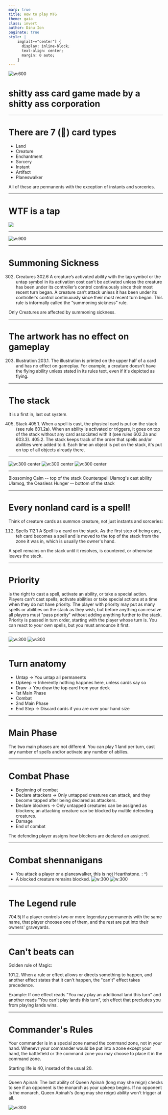 ```yaml
---
marp: true
title: How to play MTG
theme: gaia
class: invert
author: Dinu Ion
paginate: true
style: |
    img[alt~="center"] {
      display: inline-block;
      text-align: center;
      margin: 0 auto;
    }
---
```

<!-- paginate: false -->
![w:600](https://1000logos.net/wp-content/uploads/2022/10/Magic-The-Gathering-logo.png)
# shitty ass card game made by a shitty ass corporation

---

# There are 7 (🤡) card types
- Land
- Creature
- Enchantment
- Sorcery
- Instant
- Artifact
- Planeswalker

All of these are permanents with the exception of instants and sorceries.

---

# WTF is a tap

![](http://media.wizards.com/2017/images/daily/BB20170420_Tapping.png) 

---

![w:900](https://media.wizards.com/2018/mtg_portal/castingex.png)

---

# Summoning Sickness
302. Creatures
302.6 A creature’s activated ability with the tap symbol or the untap symbol in its activation cost can’t be activated unless the creature has been under its controller’s control continuously since their most recent turn began. A creature can’t attack unless it has been under its controller’s control continuously since their most recent turn began. This rule is informally called the “summoning sickness” rule.

Only Creatures are affected by summoning sickness.

---

# The artwork has no effect on gameplay

203. Illustration
203.1. The illustration is printed on the upper half of a card and has no effect on gameplay. For example, a creature doesn't have the flying ability unless stated in its rules text, even if it's depicted as flying.

---

# The stack

It is a first in, last out system.

405. Stack
405.1. When a spell is cast, the physical card is put on the stack (see rule 601.2a). When an ability is activated or triggers, it goes on top of the stack without any card associated with it (see rules 602.2a and 603.3).
405.2. The stack keeps track of the order that spells and/or abilities were added to it. Each time an object is pot on the stack, it's put on top of all objects already there.

---
![w:300 center](https://draftsim.com/wp-content/uploads/mtg-card-DB/cards/8/5/852da9d9-5c88-4375-a756-511c5df00053.jpg) ![w:300 center](https://product-images.tcgplayer.com/118445.jpg) ![w:300 center](https://gatherer.wizards.com/Handlers/Image.ashx?multiverseid=522083&type=card)

---
Blossoming Calm -- top of the stack
Counterspell
Ulamog's cast ability
Ulamog, the Ceasless Hunger -- bottom of the stack

---
# Every nonland card is a spell!

Think of creature cards as summon creature, not just instants and sorceries:

112. Spells
112.1 A Spell is a card on the stack. As the first step of being cast, teh card becomes a spell and is moved to the top of the stack from the zone it was in, which is usually the owner's hand.

A spell remains on the stack until it resolves, is countered, or otherwise leaves the stack.

---

# Priority

is the right to cast a spell, activate an ability, or take a special action. Players can't cast spells, activate abilities or take special actions at a time when they do not have priority. The player with priority may put as many spells or abilities on the stack as they wish, but before anything can resolve all players must "pass priority" without adding anything further to the stack.
Priority is passed in turn order, starting with the player whose turn is.
You can react to your own spells, but you must announce it first.

---

![w:300](https://cards.scryfall.io/large/front/c/e/ce711943-c1a1-43a0-8b89-8d169cfb8e06.jpg?1628801721) ![w:300](https://cards.scryfall.io/large/front/d/d/dd435013-0ab9-42f4-985c-66ea2b3760e9.jpg?1562478097)

---

# Turn anatomy
- Untap -> You untap all permanents 
- Upkeep -> Inherently nothing happnes here, unless cards say so
- Draw -> You draw the top card from your deck
- 1st Main Phase
- Combat
- 2nd Main Phase
- End Step -> Discard cards if you are over your hand size

---

# Main Phase
The two main phases are not different.
You can play 1 land per turn, cast any number of spells and/or activate any number of abilies.

---

# Combat Phase
- Beginning of combat
- Declare attackers -> Only untapped creatures can attack, and they become tapped after being declared as attackers.
- Declare blockers -> Only untapped creatures can be assigned as blockers; an attacking creature can be blocked by multile defending creatures.
- Damage
- End of combat

The defending player assigns how blockers are declared an assigned.

---

# Combat shennanigans
- You attack a player or a planeswalker, this is not Hearthstone. : ^)
- A blocked creature remains blocked.
![w:300](https://cards.scryfall.io/large/front/3/4/3457b558-b35b-49fd-b499-b1ec755f86ce.jpg?1581480044) ![w:300](https://static.cardmarket.com/img/64676d0e6d7dfc641b24b2df51f1be51/items/1/XDMR/691568.jpg)

--- 

# The Legend rule

704.5j If a player controls two or more legendary permanents with the same name, that player chooses one of them, and the rest are put into their owners' graveyards.

---

# Can't beats can

Golden rule of Magic:

101.2. When a rule or effect allows or directs something to happen, and another effect states that it can't happen, the "can't" effect takes precedence.

Example: If one effect reads "You may play an additional land this turn" and another reads "You can't play lands this turn", teh effect that precludes you from playing lands wins.

---
# Commander's Rules

Your commander is in a special zone named the command zone, not in your hand. Whenevr your commander would be put into a zone except your hand, the battlefield or the command zone you may choose to place it in the command zone.

Starting life is 40, insetad of the usual 20.

---
Queen Apinah: The last ability of Queen Apinah (long may she reign) checks to see if an opponent is the monarch as your upkeep begins. If no opponent is the monarch, Queen Apinah's (long may she reign) ability won't trigger at all.

![w:300](/Users/mausoleum/Documents/GitHub/Custom-Magic-Set/CardFaces/Queen%20Apinah.png)